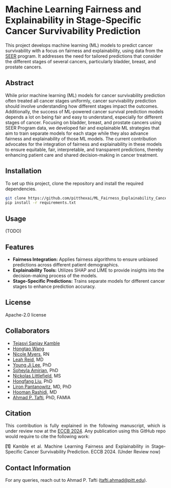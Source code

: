 # Machine Learning Fairness and Explainability in Stage-Specific Cancer Survivability Prediction

This project develops machine learning (ML) models to predict cancer survivability with a focus on fairness and explainability, using data from the <a href="https://seer.cancer.gov/data/" target="_blank">SEER</a> program. It addresses the need for tailored predictions that consider the different stages of several cancers, particularly bladder, breast, and prostate cancers.

## Abstract

While prior machine learning (ML) models for cancer survivability prediction often treated all cancer stages uniformly, cancer survivability prediction should involve understanding how different stages impact the outcomes. Additionally, the success of ML-powered cancer survival prediction models depends a lot on being fair and easy to understand, especially for different stages of cancer. Focusing on bladder, breast, and prostate cancers using SEER Program data, we developed  fair and explainable ML strategies that aim to train separate models for each stage while they also advance fairness and explainability of those ML models. The current contribution advocates for the integration of fairness and explainability in these models to ensure equitable, fair, interpretable, and transparent predictions, thereby enhancing patient care and shared decision-making in cancer treatment.



## Installation

To set up this project, clone the repository and install the required dependencies.

```bash
git clone https://github.com/pitthexai/ML_Fairness_Explainability_Cancer_Survivability.git
pip install -r requirements.txt
```

## Usage
(TODO)

## Features
+ <strong>Fairness Integration:</strong> Applies fairness algorithms to ensure unbiased predictions across different patient demographics. <br>
+ <strong>Explainability Tools:</strong> Utilizes SHAP and LIME to provide insights into the decision-making process of the models. <br>
+ <strong>Stage-Specific Predictions:</strong> Trains separate models for different cancer stages to enhance prediction accuracy.


## License
Apache-2.0 license

## Collaborators
+ <a href="" target="_blank">Tejasvi Sanjay Kamble</a>
+ <a href="" target="_blank">Hongtao Wang</a>
+ <a href="" target="_blank">Nicole Myers</a>, RN
+ <a href="" target="_blank">Leah Reid</a>, MD
+ <a href="https://www.nursing.pitt.edu/person/young-ji-lee" target="_blank">Young Ji Lee</a>, PhD
+ <a href="https://amiielab.github.io" target="_blank">Soheyla Amirian</a>, PhD
+ <a href="https://littlefieldnick.github.io/" target="_blank">Nickolas Littlefield</a>, MS
+ <a href="https://sbmi.uth.edu/faculty-and-staff/hongfang-liu.htm" target="_blank">Hongfang Liu</a>, PhD
+ <a href="https://pitthexai.github.io/people.html" target="_blank">Liron Pantanowitz</a>, MD, PhD
+ <a href="https://www.pitt.edu/pittwire/accolades-honors/hooman-rashidi-becomes-associate-dean-ai-medicine" target="_blank">Hooman Rashidi</a>, MD
+ <a href="https://pitthexai.github.io" target="_blank">Ahmad P. Tafti</a>, PhD, FAMIA

## Citation
<p align="justify">This contribution is fully explained in the following manuscript, which is under review now at the <a href="https://eccb2024.fi/" target="_blank">ECCB 2024</a>. Any publication using this GitHub repo would require to cite the following work:
<p align="justify">
<strong>[1]</strong> Kamble et al. Machine Learning Fairness and Explainability in Stage-Specific Cancer Survivability Prediction. ECCB 2024. (Under Review now)</p>

## Contact Information
For any queries, reach out to Ahmad P. Tafti (tafti.ahmad@pitt.edu).

